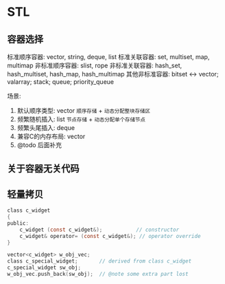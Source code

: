 # STL

## 容器选择

  标准顺序容器: vector, string, deque, list
  标准关联容器: set, multiset, map, multimap
  非标准顺序容器: slist, rope
  非标准关联容器: hash_set, hash_multiset, hash_map, hash_multimap
  其他非标准容器: bitset <-> vector<bool>; valarray; stack; queue; priority_queue
  
  场景:
  1. 默认顺序类型: vector `顺序存储` + `动态分配整块存储区`
  2. 频繁随机插入: list `节点存储` + `动态分配单个存储节点`
  3. 频繁头尾插入: deque
  4. 兼容C的内存布局: vector
  5. @todo 后面补充
  
## 关于容器无关代码

  
## 轻量拷贝

  ``` c
  class c_widget
  {
  public:
      c_widget (const c_widget&);           // constructor
      c_widget& operator= (const c_widget&); // operator override
  }
  ```

  ``` c
  vector<c_widget> w_obj_vec;
  class c_special_widget;       // derived from class c_widget
  c_special_widget sw_obj;
  w_obj_vec.push_back(sw_obj);  // @note some extra part lost
  ```
